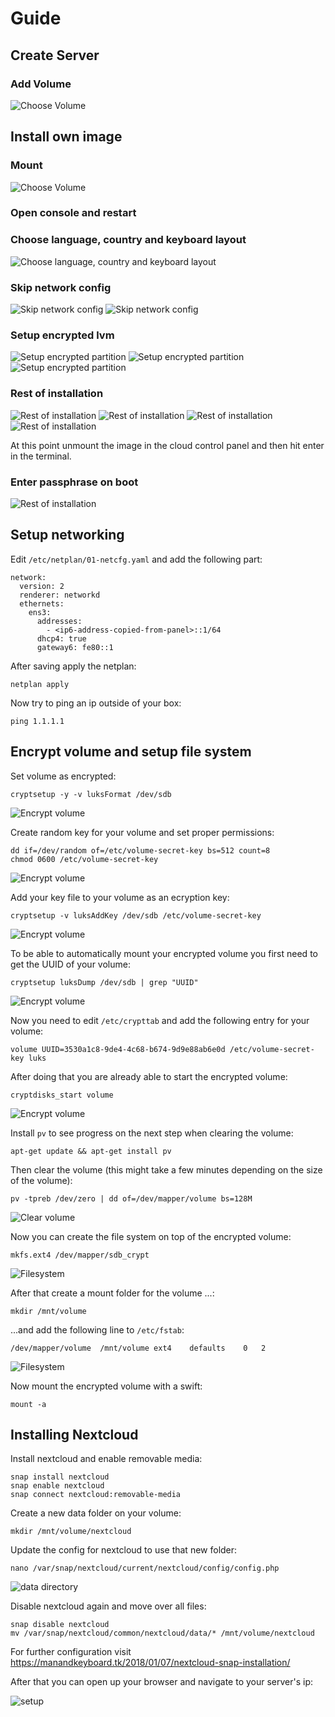 # Guide

## Create Server

### Add Volume

![Choose Volume](images/01-choose-volume.png)

## Install own image

### Mount

![Choose Volume](images/02-choose-image.png)

### Open console and restart

### Choose language, country and keyboard layout

![Choose language, country and keyboard layout](images/03-install-part1.png)

### Skip network config

![Skip network config](images/04-install-part2.png)
![Skip network config](images/05-install-part3.png)

### Setup encrypted lvm

![Setup encrypted partition](images/06-install-part4.png)
![Setup encrypted partition](images/07-install-part5.png)
![Setup encrypted partition](images/08-install-part6.png)

### Rest of installation

![Rest of installation](images/09-install-part7.png)
![Rest of installation](images/10-install-part8.png)
![Rest of installation](images/11-install-part9.png)
![Rest of installation](images/12-install-part10.png)

At this point unmount the image in the cloud control panel and then hit enter in the terminal.

### Enter passphrase on boot

![Rest of installation](images/13-enter-passphrase.png)

## Setup networking

 Edit `/etc/netplan/01-netcfg.yaml` and add the following part:

    network:
      version: 2
      renderer: networkd
      ethernets:
        ens3:
          addresses:
            - <ip6-address-copied-from-panel>::1/64
          dhcp4: true
          gateway6: fe80::1

After saving apply the netplan:

    netplan apply

Now try to ping an ip outside of your box:

    ping 1.1.1.1

## Encrypt volume and setup file system

Set volume as encrypted:

    cryptsetup -y -v luksFormat /dev/sdb

![Encrypt volume](images/15-encrypt-volume.png)

Create random key for your volume and set proper permissions:

    dd if=/dev/random of=/etc/volume-secret-key bs=512 count=8
    chmod 0600 /etc/volume-secret-key

![Encrypt volume](images/15-encrypt-volume-1.png)

Add your key file to your volume as an ecryption key:

    cryptsetup -v luksAddKey /dev/sdb /etc/volume-secret-key

![Encrypt volume](images/15-encrypt-volume-2.png)

To be able to automatically mount your encrypted volume you first need to get the UUID of your volume:

    cryptsetup luksDump /dev/sdb | grep "UUID"

![Encrypt volume](images/15-encrypt-volume-3.png)

Now you need to edit `/etc/crypttab` and add the following entry for your volume:

    volume UUID=3530a1c8-9de4-4c68-b674-9d9e88ab6e0d /etc/volume-secret-key luks

After doing that you are already able to start the encrypted volume:

    cryptdisks_start volume

![Encrypt volume](images/15-encrypt-volume-4.png)

Install `pv` to see progress on the next step when clearing the volume:

    apt-get update && apt-get install pv

Then clear the volume (this might take a few minutes depending on the size of the volume):

    pv -tpreb /dev/zero | dd of=/dev/mapper/volume bs=128M

![Clear volume](images/16-clear-volume.png)

Now you can create the file system on top of the encrypted volume:

    mkfs.ext4 /dev/mapper/sdb_crypt

![Filesystem](images/17-create-filesystem.png)

After that create a mount folder for the volume ...:

    mkdir /mnt/volume

...and add the following line to `/etc/fstab`:

    /dev/mapper/volume  /mnt/volume ext4    defaults    0   2

![Filesystem](images/17-create-filesystem-1.png)

Now mount the encrypted volume with a swift:

    mount -a

## Installing Nextcloud

Install nextcloud and enable removable media:

    snap install nextcloud
    snap enable nextcloud
    snap connect nextcloud:removable-media

Create a new data folder on your volume:

    mkdir /mnt/volume/nextcloud

Update the config for nextcloud to use that new folder:

    nano /var/snap/nextcloud/current/nextcloud/config/config.php

![data directory](images/18-set-data-directory.png)

Disable nextcloud again and move over all files:

    snap disable nextcloud
    mv /var/snap/nextcloud/common/nextcloud/data/* /mnt/volume/nextcloud

For further configuration visit <https://manandkeyboard.tk/2018/01/07/nextcloud-snap-installation/>

After that you can open up your browser and navigate to your server's ip:

![setup](images/19-setup-nextcloud.png)